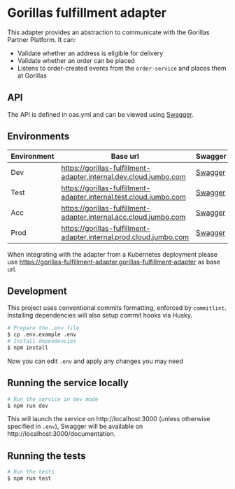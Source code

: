 # Gorillas fulfillment adapter

This adapter provides an abstraction to communicate with the Gorillas Partner Platform. It can:
- Validate whether an address is eligible for delivery
- Validate whether an order can be placed
- Listens to order-created events from the `order-service` and places them at Gorillas

## API

The API is defined in oas.yml and can be viewed using [Swagger](https://gorillas-fulfillment-adapter.internal.test.cloud.jumbo.com/documentation).

## Environments

| Environment | Base url                                                           | Swagger                                                                                     |
| ----------- | ------------------------------------------------------------------ | ------------------------------------------------------------------------------------------- |
| Dev         | https://gorillas-fulfillment-adapter.internal.dev.cloud.jumbo.com  | [Swagger](https://gorillas-fulfillment-adapter.internal.dev.cloud.jumbo.com/documentation)  |
| Test        | https://gorillas-fulfillment-adapter.internal.test.cloud.jumbo.com | [Swagger](https://gorillas-fulfillment-adapter.internal.test.cloud.jumbo.com/documentation) |
| Acc         | https://gorillas-fulfillment-adapter.internal.acc.cloud.jumbo.com  | [Swagger](https://gorillas-fulfillment-adapter.internal.acc.cloud.jumbo.com/documentation)  |
| Prod        | https://gorillas-fulfillment-adapter.internal.prod.cloud.jumbo.com | [Swagger](https://gorillas-fulfillment-adapter.internal.prod.cloud.jumbo.com/documentation) |

When integrating with the adapter from a Kubernetes deployment please use https://gorillas-fulfillment-adapter.gorillas-fulfillment-adapter as base url.

## Development

This project uses conventional commits formatting, enforced by `commitlint`. Installing dependencies will also setup commit hooks via Husky.

```bash
# Prepare the .env file
$ cp .env.example .env
# Install dependencies
$ npm install
```

Now you can edit `.env` and apply any changes you may need

## Running the service locally

```bash
# Run the service in dev mode
$ npm run dev
```

This will launch the service on http://localhost:3000 (unless otherwise specified in `.env`), Swagger will be available on http://localhost:3000/documentation.

## Running the tests

```bash
# Run the tests
$ npm run test
```
